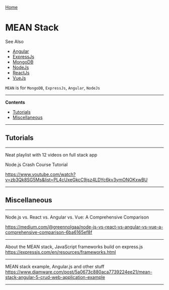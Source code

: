 [Home](Readme.md)
# MEAN Stack

See Also

  - [Angular](Angular.md)
  - [ExpressJs](ExpressJs.md)
  - [MongoDB](MongoDB.md)
  - [NodeJs](NodeJs.md)
  - [ReactJs](ReactJs.md)
  - [VueJs](VueJs.md)
 
`MEAN` is for `MongoDB`, `ExpressJs`, `Angular`, `NodeJs`

---

**Contents**

- [Tutorials](MEANStack#tutorials)
- [Miscellaneous](MEANStack#miscellaneous)

---

## Tutorials

---

Neat playlist with 12 videos on full stack app

Node.js Crash Course Tutorial

https://www.youtube.com/watch?v=zb3Qk8SG5Ms&list=PL4cUxeGkcC9jsz4LDYc6kv3ymONOKxwBU

---

## Miscellaneous

---

Node.js vs. React vs. Angular vs. Vue: A Comprehensive Comparison

https://medium.com/@greennolgaa/node-js-vs-react-vs-angular-vs-vue-a-comprehensive-comparison-6ba6165ef8f

---

About the MEAN stack, JavaScript frameworks build on express.js
 https://expressjs.com/en/resources/frameworks.html

---

MEAN stack example, Angular.js and other stuff https://www.djamware.com/post/5a0673c880aca7739224ee21/mean-stack-angular-5-crud-web-application-example

---
